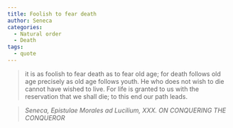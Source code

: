 ```yaml
---
title: Foolish to fear death
author: Seneca
categories:
  - Natural order
  - Death
tags:
  - quote
---
```


> it is as foolish to fear death as to fear old age; for death follows old age precisely as old age follows youth. He who does not wish to die cannot have wished to live. For life is granted to us with the reservation that we shall die; to this end our path leads.

> <cite>Seneca, Epistulae Morales ad Lucilium, XXX. ON CONQUERING THE CONQUEROR</cite>

